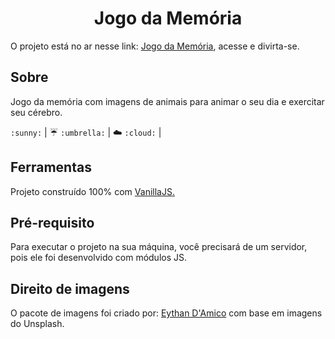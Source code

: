 <h1 style="text-align:center">Jogo da Memória</h1>

<p>O projeto está no ar nesse link: <a href="https://brunoferreiraa123.github.io/memory-game/memoria.html"> Jogo da Memória</a>, acesse e divirta-se.</p>

<h2>Sobre</h2>
<p>Jogo da memória com imagens de animais para animar o seu dia e exercitar seu cérebro.</p>

`:sunny:` | :umbrella: `:umbrella:` | :cloud: `:cloud:` |

<h2>Ferramentas</h2>

<p>Projeto construído 100% com <a href="http://vanilla-js.com/">VanillaJS.</a></p>

<h2>Pré-requisito</h2>

<p>Para executar o projeto na sua máquina, você precisará de um servidor, pois ele foi desenvolvido com módulos JS.</p>

<h2>Direito de imagens</h2>

<p>O pacote de imagens foi criado por: <a href="https://www.instagram.com/eythandami.co/">Eythan D'Amico</a> com base em imagens do Unsplash.</p>
